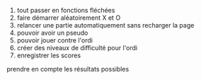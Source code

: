 1. tout passer en fonctions fléchées
2. faire démarrer aléatoirement X et O
3. relancer une partie automatiquement sans recharger la page
4. pouvoir avoir un pseudo
5. pouvoir jouer contre l'ordi
6. créer des niveaux de difficulté pour l'ordi
7. enregistrer les scores

prendre en compte les résultats possibles
